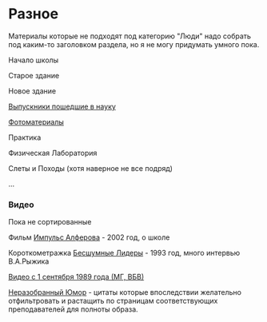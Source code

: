 <!--?title Разное -->

# Разное

Материалы которые не подходят под категорию "Люди" надо собрать под каким-то
заголовком раздела, но я не могу придумать умного пока.

Начало школы

Старое здание

Новое здание

[Выпускники пошедшие в науку](./scientists.html)

[Фотоматериалы](./photos.html)

Практика

Физическая Лаборатория

Слеты и Походы (хотя наверное не все подряд)

...

### Видео

Пока не сортированные

Фильм [Импульс Алферова](/other/videos/impulse.html) - 2002 год, о школе

Короткометражка [Бесшумные Лидеры](/other/videos/silent-leaders.html) - 1993 год,
много интервью В.А.Рыжика

[Видео с 1 сентября 1989 года (МГ, ВБВ)](/other/videos/5th-wheel-at-600-s-to-and-past-midnight.html)

[Неразобранный Юмор](/other/humor.html) - цитаты которые впоследствии желательно
отфильтровать и растащить по страницам соответствующих преподавателей для полноты образа.